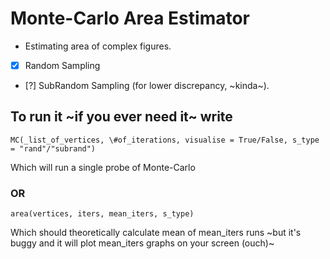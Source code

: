 # Monte-Carlo Area Estimator
* Estimating area of complex figures.

- [x] Random Sampling
- [?] SubRandom Sampling (for lower discrepancy, ~kinda~). 

## To run it ~if you ever need it~ write 
```
MC(_list_of_vertices, \#of_iterations, visualise = True/False, s_type = "rand"/"subrand")
```
Which will run a single probe of Monte-Carlo

### OR

```
area(vertices, iters, mean_iters, s_type)
``` 
Which should theoretically calculate mean of mean_iters runs ~but it's buggy and it will plot mean_iters graphs on your screen (ouch)~


